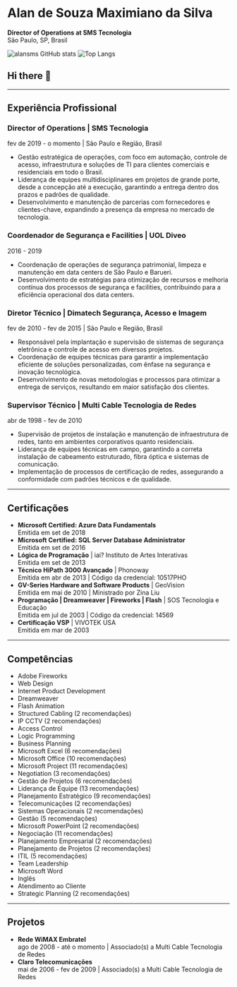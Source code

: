 # Alan de Souza Maximiano da Silva

**Director of Operations at SMS Tecnologia**  
São Paulo, SP, Brasil

![alansms GitHub stats](https://github-readme-stats.vercel.app/api?username=alansms&show_icons=true&theme=onedark)
![Top Langs](https://github-readme-stats.vercel.app/api/top-langs/?username=alansms&layout=compact)

## Hi there 👋
<!--
**alansms/alansms** is a ✨ _special_ ✨ repository because its `README.md` (this file) appears on your GitHub profile.
Here are some ideas to get you started:
- 🔭 I’m currently working on ...
- 🌱 I’m currently learning ...
- 👯 I’m looking to collaborate on ...
- 🤔 I’m looking for help with ...
- 💬 Ask me about ...
- 📫 How to reach me: ...
- 😄 Pronouns: ...
- ⚡ Fun fact: ...
-->

---

## Experiência Profissional

### Director of Operations | SMS Tecnologia  
fev de 2019 - o momento | São Paulo e Região, Brasil

- Gestão estratégica de operações, com foco em automação, controle de acesso, infraestrutura e soluções de TI para clientes comerciais e residenciais em todo o Brasil.
- Liderança de equipes multidisciplinares em projetos de grande porte, desde a concepção até a execução, garantindo a entrega dentro dos prazos e padrões de qualidade.
- Desenvolvimento e manutenção de parcerias com fornecedores e clientes-chave, expandindo a presença da empresa no mercado de tecnologia.

### Coordenador de Segurança e Facilities | UOL Diveo  
2016 - 2019

- Coordenação de operações de segurança patrimonial, limpeza e manutenção em data centers de São Paulo e Barueri.
- Desenvolvimento de estratégias para otimização de recursos e melhoria contínua dos processos de segurança e facilities, contribuindo para a eficiência operacional dos data centers.

### Diretor Técnico | Dimatech Segurança, Acesso e Imagem  
fev de 2010 - fev de 2015 | São Paulo e Região, Brasil

- Responsável pela implantação e supervisão de sistemas de segurança eletrônica e controle de acesso em diversos projetos.
- Coordenação de equipes técnicas para garantir a implementação eficiente de soluções personalizadas, com ênfase na segurança e inovação tecnológica.
- Desenvolvimento de novas metodologias e processos para otimizar a entrega de serviços, resultando em maior satisfação dos clientes.

### Supervisor Técnico | Multi Cable Tecnologia de Redes  
abr de 1998 - fev de 2010

- Supervisão de projetos de instalação e manutenção de infraestrutura de redes, tanto em ambientes corporativos quanto residenciais.
- Liderança de equipes técnicas em campo, garantindo a correta instalação de cabeamento estruturado, fibra óptica e sistemas de comunicação.
- Implementação de processos de certificação de redes, assegurando a conformidade com padrões técnicos e de qualidade.

---

## Certificações

- **Microsoft Certified: Azure Data Fundamentals**  
  Emitida em set de 2018
- **Microsoft Certified: SQL Server Database Administrator**  
  Emitida em set de 2016
- **Lógica de Programação** | iai? Instituto de Artes Interativas  
  Emitida em set de 2013
- **Técnico HiPath 3000 Avançado** | Phonoway  
  Emitida em abr de 2013 | Código da credencial: 10517PHO
- **GV-Series Hardware and Software Products** | GeoVision  
  Emitida em mai de 2010 | Ministrado por Zina Liu
- **Programação | Dreamweaver | Fireworks | Flash** | SOS Tecnologia e Educação  
  Emitida em jul de 2003 | Código da credencial: 14569
- **Certificação VSP** | VIVOTEK USA  
  Emitida em mar de 2003

---

## Competências

- Adobe Fireworks
- Web Design
- Internet Product Development
- Dreamweaver
- Flash Animation
- Structured Cabling (2 recomendações)
- IP CCTV (2 recomendações)
- Access Control
- Logic Programming
- Business Planning
- Microsoft Excel (6 recomendações)
- Microsoft Office (10 recomendações)
- Microsoft Project (11 recomendações)
- Negotiation (3 recomendações)
- Gestão de Projetos (6 recomendações)
- Liderança de Equipe (13 recomendações)
- Planejamento Estratégico (9 recomendações)
- Telecomunicações (2 recomendações)
- Sistemas Operacionais (2 recomendações)
- Gestão (5 recomendações)
- Microsoft PowerPoint (2 recomendações)
- Negociação (11 recomendações)
- Planejamento Empresarial (2 recomendações)
- Planejamento de Projetos (2 recomendações)
- ITIL (5 recomendações)
- Team Leadership
- Microsoft Word
- Inglês
- Atendimento ao Cliente
- Strategic Planning (2 recomendações)

---

## Projetos

- **Rede WiMAX Embratel**  
  ago de 2008 - até o momento | Associado(s) a Multi Cable Tecnologia de Redes
- **Claro Telecomunicações**  
  mai de 2006 - fev de 2009 | Associado(s) a Multi Cable Tecnologia de Redes
